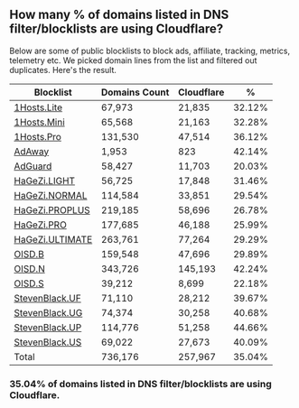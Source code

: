 ## How many % of domains listed in DNS filter/blocklists are using Cloudflare?


Below are some of public blocklists to block ads, affiliate, tracking, metrics, telemetry etc.
We picked domain lines from the list and filtered out duplicates.
Here's the result.


| Blocklist | Domains Count | Cloudflare | % |
| --- | --- | --- | --- |
| [1Hosts.Lite](https://raw.githubusercontent.com/badmojr/1Hosts/master/Lite/hosts.win) | 67,973 | 21,835 | 32.12% |
| [1Hosts.Mini](https://raw.githubusercontent.com/badmojr/1Hosts/master/mini/hosts.win) | 65,568 | 21,163 | 32.28% |
| [1Hosts.Pro](https://raw.githubusercontent.com/badmojr/1Hosts/master/Pro/hosts.win) | 131,530 | 47,514 | 36.12% |
| [AdAway](https://raw.githubusercontent.com/AdAway/adaway.github.io/master/hosts.txt) | 1,953 | 823 | 42.14% |
| [AdGuard](https://adguardteam.github.io/AdGuardSDNSFilter/Filters/filter.txt) | 58,427 | 11,703 | 20.03% |
| [HaGeZi.LIGHT](https://raw.githubusercontent.com/hagezi/dns-blocklists/main/hosts/light.txt) | 56,725 | 17,848 | 31.46% |
| [HaGeZi.NORMAL](https://raw.githubusercontent.com/hagezi/dns-blocklists/main/hosts/multi.txt) | 114,584 | 33,851 | 29.54% |
| [HaGeZi.PROPLUS](https://raw.githubusercontent.com/hagezi/dns-blocklists/main/hosts/pro.plus.txt) | 219,185 | 58,696 | 26.78% |
| [HaGeZi.PRO](https://raw.githubusercontent.com/hagezi/dns-blocklists/main/hosts/pro.txt) | 177,685 | 46,188 | 25.99% |
| [HaGeZi.ULTIMATE](https://raw.githubusercontent.com/hagezi/dns-blocklists/main/hosts/ultimate.txt) | 263,761 | 77,264 | 29.29% |
| [OISD.B](https://big.oisd.nl/dnsmasq) | 159,548 | 47,696 | 29.89% |
| [OISD.N](https://nsfw.oisd.nl/dnsmasq) | 343,726 | 145,193 | 42.24% |
| [OISD.S](https://small.oisd.nl/dnsmasq) | 39,212 | 8,699 | 22.18% |
| [StevenBlack.UF](https://raw.githubusercontent.com/StevenBlack/hosts/master/alternates/fakenews/hosts) | 71,110 | 28,212 | 39.67% |
| [StevenBlack.UG](https://raw.githubusercontent.com/StevenBlack/hosts/master/alternates/gambling/hosts) | 74,374 | 30,258 | 40.68% |
| [StevenBlack.UP](https://raw.githubusercontent.com/StevenBlack/hosts/master/alternates/porn/hosts) | 114,776 | 51,258 | 44.66% |
| [StevenBlack.US](https://raw.githubusercontent.com/StevenBlack/hosts/master/alternates/social/hosts) | 69,022 | 27,673 | 40.09% |
| Total | 736,176 | 257,967 | 35.04% |


### 35.04% of domains listed in DNS filter/blocklists are using Cloudflare.